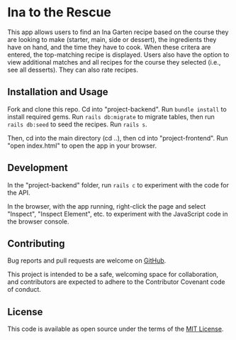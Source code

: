 # Ina to the Rescue

This app allows users to find an Ina Garten recipe based on the course they are looking to make (starter, main, side or dessert), the ingredients they have on hand, and the time they have to cook. When these critera are entered, the top-matching recipe is displayed. Users also have the option to view additional matches and all recipes for the course they selected (i.e., see all desserts). They can also rate recipes.

## Installation and Usage

Fork and clone this repo. Cd into "project-backend". Run `bundle install` to install required gems. Run `rails db:migrate` to migrate tables, then run `rails db:seed` to seed the recipes. Run `rails s`.

Then, cd into the main directory (cd ..), then cd into "project-frontend". Run "open index.html" to open the app in your browser. 

## Development

In the "project-backend" folder, run `rails c` to experiment with the code for the API.

In the browser, with the app running, right-click the page and select "Inspect", "Inspect Element", etc. to experiment with the JavaScript code in the browser console.

## Contributing
Bug reports and pull requests are welcome on [GitHub](https://github.com/christinezosche/javascript_project). 
    
This project is intended to be a safe, welcoming space for collaboration, and contributors are expected to adhere to the Contributor Covenant code of conduct.

## License
This code is available as open source under the terms of the [MIT License](https://opensource.org/licenses/MIT).